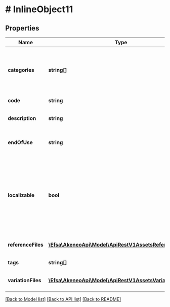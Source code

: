 # # InlineObject11

## Properties

Name | Type | Description | Notes
------------ | ------------- | ------------- | -------------
**categories** | **string[]** | Codes of the PAM asset categories in which the asset is classified | [optional]
**code** | **string** | PAM asset code |
**description** | **string** | Description of the PAM asset | [optional]
**endOfUse** | **string** | Date on which the PAM asset expire | [optional]
**localizable** | **bool** | Whether the asset is localized or not, meaning if you want to have different reference files for each of your locale | [optional] [default to false]
**referenceFiles** | [**\Efsa\AkeneoApi\Model\ApiRestV1AssetsReferenceFiles[]**](ApiRestV1AssetsReferenceFiles.md) | Reference files of the PAM asset | [optional]
**tags** | **string[]** | Tags of the PAM asset | [optional]
**variationFiles** | [**\Efsa\AkeneoApi\Model\ApiRestV1AssetsVariationFiles[]**](ApiRestV1AssetsVariationFiles.md) | Variations of the PAM asset | [optional]

[[Back to Model list]](../../README.md#models) [[Back to API list]](../../README.md#endpoints) [[Back to README]](../../README.md)
